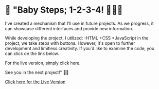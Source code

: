 # 👶 "Baby Steps; 1-2-3-4! 🚶‍♂️🎯

I've created a mechanism that I'll use in future projects. As we progress, it can showcase different interfaces and provide new information.

While developing the project, I utilized:
-HTML
+CSS
*JavaScript
In the project, we take steps with buttons. However, it's open to further development and limitless creativity. If you'd like to examine the code, you can click on the link below.

For the live version, simply click here.

See you in the next project!" 🚀🔧

[Click here for the Live Version](https://progress-steps-chi.vercel.app/)
